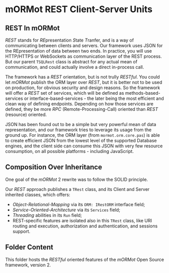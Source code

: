 # mORMot REST Client-Server Units

## REST In mORMot

*REST* stands for *RE*presentation *S*tate *T*ranfer, and is a way of communicating between clients and servers. Our framework uses JSON for the REpresentation of data between two ends. In practice, you will use HTTP/HTTPS or WebSockets as communication layer of the REST process. But our parent `TSQLRest` class is abstract for any actual mean of communication, and could actually involve a direct in-process call.

The framework has a *REST* orientation, but is not trully *RESTful*. You could let *mORMot* publish the ORM layer over *REST*, but it is better not to be used on production, for obvious security and design reasons. So the framework will offer a *REST* set of services, which will be defined as methods-based-services or interface-based-services - the later being the most efficient and clean way of defining endpoints. Depending on how those services are defined, they be more *RPC* (Remote-Processing-Call) oriented than *REST* (resource) oriented.

JSON has been found out to be a simple but very powerful mean of data representation, and our framework tries to leverage its usage from the ground up. For instance, the ORM layer (from `mormot.orm.core.pas`) is able to create efficient JSON from the lowest level of the supported Database engines, and the client side can consume this JSON with very few resource consumption, on all possible platforms - including JavaScript.

## Composition Over Inheritance

One goal of the *mORMot* 2 rewrite was to follow the SOLID principle.

Our *REST* approach publishes a `TRest` class, and its Client and Server inherited classes, which offers:
- *Object-Relational-Mapping* via its `ORM: IRestORM` interface field;
- *Service-Oriented-Architecture* via its `Services` field;
- *Threading* abilities in its `Run` field;
- REST-specific features are isolated also in this `TRest` class, like URI routing and execution, authorization and authentication, and sessions support.

## Folder Content

This folder hosts the *RESTful* oriented features of the *mORMot* Open Source framework, version 2.


